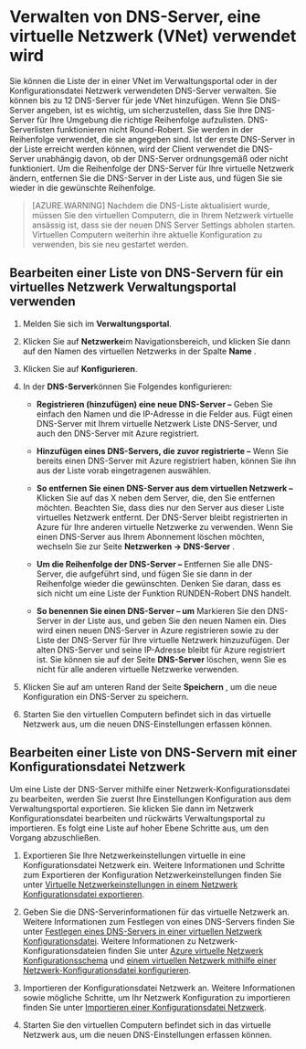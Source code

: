 <properties 
   pageTitle="Verwalten von DNS-Server, eine virtuelle Netzwerk (VNet) verwendet wird"
   description="Informationen Sie zum Hinzufügen und Entfernen von DNS-Server in einem virtuellen Netzwerk (Vnet)"
   services="virtual-network"
   documentationCenter="na"
   authors="jimdial"
   manager="carmonm"
   editor="tysonn" />
<tags 
   ms.service="virtual-network"
   ms.devlang="na"
   ms.topic="article"
   ms.tgt_pltfrm="na"
   ms.workload="infrastructure-services"
   ms.date="03/15/2016"
   ms.author="jdial" />

# <a name="manage-dns-servers-used-by-a-virtual-network-vnet"></a>Verwalten von DNS-Server, eine virtuelle Netzwerk (VNet) verwendet wird

Sie können die Liste der in einer VNet im Verwaltungsportal oder in der Konfigurationsdatei Netzwerk verwendeten DNS-Server verwalten. Sie können bis zu 12 DNS-Server für jede VNet hinzufügen. Wenn Sie DNS-Server angeben, ist es wichtig, um sicherzustellen, dass Sie Ihre DNS-Server für Ihre Umgebung die richtige Reihenfolge aufzulisten. DNS-Serverlisten funktionieren nicht Round-Robert. Sie werden in der Reihenfolge verwendet, die sie angegeben sind. Ist der erste DNS-Server in der Liste erreicht werden können, wird der Client verwendet die DNS-Server unabhängig davon, ob der DNS-Server ordnungsgemäß oder nicht funktioniert. Um die Reihenfolge der DNS-Server für Ihre virtuelle Netzwerk ändern, entfernen Sie die DNS-Server in der Liste aus, und fügen Sie sie wieder in die gewünschte Reihenfolge.

>[AZURE.WARNING] Nachdem die DNS-Liste aktualisiert wurde, müssen Sie den virtuellen Computern, die in Ihrem Netzwerk virtuelle ansässig ist, dass sie der neuen DNS Server Settings abholen starten. Virtuellen Computern weiterhin ihre aktuelle Konfiguration zu verwenden, bis sie neu gestartet werden.

## <a name="edit-a-dns-server-list-for-a-virtual-network-using-the-management-portal"></a>Bearbeiten einer Liste von DNS-Servern für ein virtuelles Netzwerk Verwaltungsportal verwenden

1. Melden Sie sich im **Verwaltungsportal**.

1. Klicken Sie auf **Netzwerke**im Navigationsbereich, und klicken Sie dann auf den Namen des virtuellen Netzwerks in der Spalte **Name** .

1. Klicken Sie auf **Konfigurieren**.

1. In der **DNS-Server**können Sie Folgendes konfigurieren:

    - **Registrieren (hinzufügen) eine neue DNS-Server –** Geben Sie einfach den Namen und die IP-Adresse in die Felder aus. Fügt einen DNS-Server mit Ihrem virtuelle Netzwerk Liste DNS-Server, und auch den DNS-Server mit Azure registriert.

    - **Hinzufügen eines DNS-Servers, die zuvor registrierte –** Wenn Sie bereits einen DNS-Server mit Azure registriert haben, können Sie ihn aus der Liste vorab eingetragenen auswählen.

    - **So entfernen Sie einen DNS-Server aus dem virtuellen Netzwerk –** Klicken Sie auf das X neben dem Server, die, den Sie entfernen möchten. Beachten Sie, dass dies nur den Server aus dieser Liste virtuelles Netzwerk entfernt. Der DNS-Server bleibt registrierten in Azure für Ihre anderen virtuelle Netzwerke zu verwenden. Wenn Sie einen DNS-Server aus Ihrem Abonnement löschen möchten, wechseln Sie zur Seite **Netzwerken -> DNS-Server** .

    - **Um die Reihenfolge der DNS-Server –** Entfernen Sie alle DNS-Server, die aufgeführt sind, und fügen Sie sie dann in der Reihenfolge wieder die gewünschten. Denken Sie daran, dass es sich nicht um eine Liste der Funktion RUNDEN-Robert DNS handelt.

    - **So benennen Sie einen DNS-Server – um** Markieren Sie den DNS-Server in der Liste aus, und geben Sie den neuen Namen ein. Dies wird einen neuen DNS-Server in Azure registrieren sowie zu der Liste der DNS-Server für Ihre virtuelle Netzwerk hinzuzufügen. Der alten DNS-Server und seine IP-Adresse bleibt für Azure registriert ist. Sie können sie auf der Seite **DNS-Server** löschen, wenn Sie es nicht für alle anderen virtuelle Netzwerke verwenden.

1. Klicken Sie auf am unteren Rand der Seite **Speichern** , um die neue Konfiguration ein DNS-Server zu speichern.

1. Starten Sie den virtuellen Computern befindet sich in das virtuelle Netzwerk aus, um die neuen DNS-Einstellungen erfassen können.

## <a name="edit-a-dns-server-list-using-a-network-configuration-file"></a>Bearbeiten einer Liste von DNS-Servern mit einer Konfigurationsdatei Netzwerk

Um eine Liste der DNS-Server mithilfe einer Netzwerk-Konfigurationsdatei zu bearbeiten, werden Sie zuerst Ihre Einstellungen Konfiguration aus dem Verwaltungsportal exportieren. Sie klicken Sie dann im Netzwerk Konfigurationsdatei bearbeiten und rückwärts Verwaltungsportal zu importieren. Es folgt eine Liste auf hoher Ebene Schritte aus, um den Vorgang abzuschließen.

1. Exportieren Sie Ihre Netzwerkeinstellungen virtuelle in eine Konfigurationsdatei Netzwerk ein. Weitere Informationen und Schritte zum Exportieren der Konfiguration Netzwerkeinstellungen finden Sie unter [Virtuelle Netzwerkeinstellungen in einem Netzwerk Konfigurationsdatei exportieren](virtual-networks-using-network-configuration-file.md).

1. Geben Sie die DNS-Serverinformationen für das virtuelle Netzwerk an. Weitere Informationen zum Festlegen von eines DNS-Servers finden Sie unter [Festlegen eines DNS-Servers in einer virtuellen Netzwerk Konfigurationsdatei](virtual-networks-specifying-a-dns-settings-in-a-virtual-network-configuration-file.md). Weitere Informationen zu Netzwerk-Konfigurationsdateien finden Sie unter [Azure virtuelle Netzwerk Konfigurationsschema](https://msdn.microsoft.com/library/azure/jj157100.aspx) und [einem virtuellen Netzwerk mithilfe einer Netzwerk-Konfigurationsdatei konfigurieren](virtual-networks-using-network-configuration-file.md).

1. Importieren der Konfigurationsdatei Netzwerk an. Weitere Informationen sowie mögliche Schritte, um Ihr Netzwerk Konfiguration zu importieren finden Sie unter [Importieren einer Konfigurationsdatei Netzwerk](virtual-networks-using-network-configuration-file.md).

1. Starten Sie den virtuellen Computern befindet sich in das virtuelle Netzwerk aus, um die neuen DNS-Einstellungen erfassen können.
